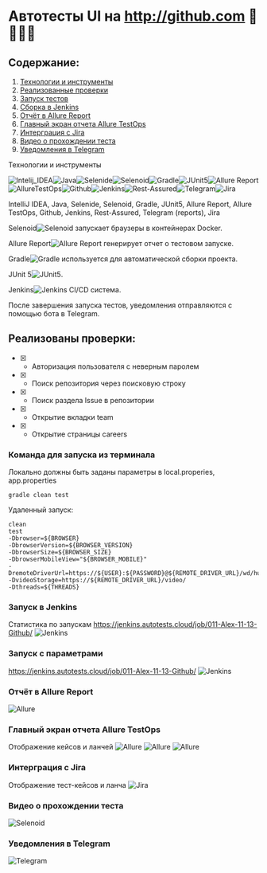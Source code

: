 # Автотесты UI на http://github.com 🚀👨‍💻🚀

## Содержание:

1. [Технологии и инструменты](#технологии)
2. [Реализованные проверки](#описание)
3. [Запуск тестов](#запуск_тестов)
4. [Сборка в Jenkins](#дженкинс)
5. [Отчёт в Allure Report](#аллюр)
6. [Главный экран отчета Allure TestOps](#аллюр_тестопс)
7. [Интерграция с Jira](#джира)
8. [Видео о прохождении теста](#видео)
9. [Уведомления в Telegram](#телеграм)

<a name="технологии"></a>
Технологии и инструменты

![Intelij_IDEA](src/test/resources/files/icons/Intelij_IDEA.png)![Java](src/test/resources/files/icons/Java.png)![Selenide](src/test/resources/files/icons/Selenide.png)![Selenoid](src/test/resources/files/icons/Selenoid.png)![Gradle](src/test/resources/files/icons/Gradle.png)![JUnit5](src/test/resources/files/icons/JUnit5.png)![Allure Report](src/test/resources/files/icons/Allure_Report.png)![AllureTestOps](src/test/resources/files/icons/AllureTestOps.png)![Github](src/test/resources/files/icons/Github.png)![Jenkins](src/test/resources/files/icons/Jenkins.png)![Rest-Assured](src/test/resources/files/icons/Rest-Assured.png)![Telegram](src/test/resources/files/icons/Telegram.png)![Jira](src/test/resources/files/icons/Jira.png)

IntelliJ IDEA, Java, Selenide, Selenoid, Gradle, JUnit5, Allure Report, Allure TestOps, Github, Jenkins, Rest-Assured,
Telegram (reports), Jira

Selenoid![Selenoid](src/test/resources/files/icons/Selenoid.png) запускает браузеры в контейнерах Docker.

Allure Report![Allure Report](src/test/resources/files/icons/Allure_Report.png) генерирует отчет о тестовом запуске.

Gradle![Gradle](src/test/resources/files/icons/Gradle.png) используется для автоматической сборки проекта.

JUnit 5![JUnit5](src/test/resources/files/icons/JUnit5.png).

Jenkins![Jenkins](src/test/resources/files/icons/Jenkins.png) CI/CD система.

После завершения запуска тестов, уведомления отправляются с помощью бота в Telegram.

<a name="описание"></a>
## Реализованы проверки:
- [X] - Авторизация пользователя с неверным паролем
- [X] - Поиск репозитория через поисковую строку
- [X] - Поиск раздела Issue в репозитории
- [X] - Открытие вкладки team
- [X] - Открытие страницы careers

<a name="запуск_тестов"></a>
### Команда для запуска из терминала
Локально должны быть заданы параметры в local.properies, app.properties
```
gradle clean test
```
Удаленный запуск:
```
clean
test
-Dbrowser=${BROWSER}
-DbrowserVersion=${BROWSER_VERSION}
-DbrowserSize=${BROWSER_SIZE}
-DbrowserMobileView="${BROWSER_MOBILE}"
-DremoteDriverUrl=https://${USER}:${PASSWORD}@${REMOTE_DRIVER_URL}/wd/hub/
-DvideoStorage=https://${REMOTE_DRIVER_URL}/video/
-Dthreads=${THREADS}
```
<a name="дженкинс"></a>
### Запуск в Jenkins
Статистика по запускам
https://jenkins.autotests.cloud/job/011-Alex-11-13-Github/
![Jenkins](src/test/resources/files/Jenkins_1.png)
### Запуск с параметрами
https://jenkins.autotests.cloud/job/011-Alex-11-13-Github/
![Jenkins](src/test/resources/files/Jenkins_2.png)

<a name="аллюр"></a>
### Отчёт в Allure Report
![Allure](src/test/resources/files/AllureReport.png)

<a name="аллюр_тестопс"></a>
### Главный экран отчета Allure TestOps
Отображение кейсов и ланчей
![Allure](src/test/resources/files/AllureTestOps_1.png)
![Allure](src/test/resources/files/AllureTestOps_2.png)
![Allure](src/test/resources/files/AllureTestOps_3.png)

<a name="джирас"></a>
### Интерграция с Jira
Отображение тест-кейсов и ланча
![Jira](src/test/resources/files/Jira.png)

<a name="видео"></a>
### Видео о прохождении теста
![Selenoid](src/test/resources/files/d56ff34535b99ef8.gif)

<a name="телеграм"></a>
### Уведомления в Telegram
![Telegram](src/test/resources/files/Telegram.png)
